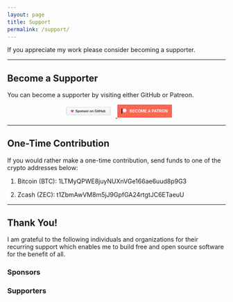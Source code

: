 ```yaml
---
layout: page
title: Support
permalink: /support/
---
```


If you appreciate my work please consider becoming a supporter.

---

## Become a Supporter

You can become a supporter by visiting either GitHub or Patreon.

<p align="center">
    <a href="https://github.com/sponsors/raugfer">
        <img alt="GitHub Sponsors" src="/assets/images/github-sponsors-badge.svg" style="width:25%">
    </a>
    <a href="https://www.patreon.com/raugfer">
        <img alt="Patreon" src="/assets/images/patreon-badge.svg" style="width:25%">
    </a>
</p>

---

## One-Time Contribution

If you would rather make a one-time contribution, send funds to one of the
crypto addresses below:

1. Bitcoin (BTC): 1LTMyQPWE8juyNUXnVGe166ae6uud8p9G3

2. Zcash (ZEC): t1ZbmAwVM8m5jJ9GpfGA24rtgtJC6ETaeuU

---

## Thank You!

I am grateful to the following individuals and organizations for their
recurring support which enables me to build free and open source software
for the benefit of all.

### Sponsors

### Supporters

